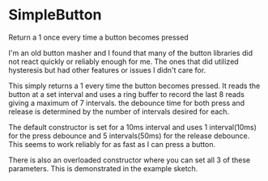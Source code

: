 # SimpleButton
Return a 1 once every time a button becomes pressed

 I'm an old button masher and I found that many of the button libraries did not react quickly or reliably enough for me. The ones that did utilized hysteresis but had other features or issues I didn't care for.

This simply returns a 1 every time the button becomes pressed. It reads the button at a set interval and uses a ring buffer to record the last 8 reads giving a maximum of 7 intervals. the debounce time for both press and release is determined by the number of intervals desired for each.

The default constructor is set for a 10ms interval and uses 1 interval(10ms) for the press debounce and 5 intervals(50ms) for the release debounce. This seems to work reliably for as fast as I can press a button.

There is also an overloaded constructor where you can set all 3 of these parameters. This is demonstrated in the example sketch.
